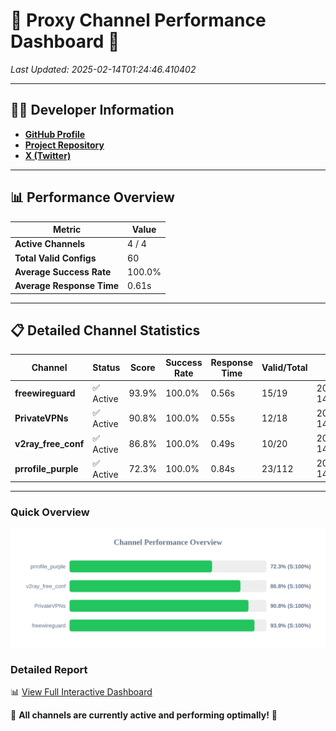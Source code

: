 # 🌟 Proxy Channel Performance Dashboard 🌟

_Last Updated: 2025-02-14T01:24:46.410402_

---

## 👩‍💻 Developer Information

- **[GitHub Profile](https://github.com/4n0nymou3)**  
- **[Project Repository](https://github.com/4n0nymou3/multi-proxy-config-fetcher)**  
- **[X (Twitter)](https://x.com/4n0nymou3)**  

---

## 📊 Performance Overview

| Metric                | Value       |
|-----------------------|-------------|
| **Active Channels**   | 4 / 4       |
| **Total Valid Configs** | 60          |
| **Average Success Rate** | 100.0%      |
| **Average Response Time** | 0.61s       |

---

## 📋 Detailed Channel Statistics

| Channel          | Status     | Score  | Success Rate | Response Time | Valid/Total | Last Success               |
|------------------|------------|--------|--------------|---------------|-------------|----------------------------|
| **freewireguard**  | ✅ Active  | 93.9%  | 100.0% | 0.56s         | 15/19       | 2025-02-14T01:24:46.408607 |
| **PrivateVPNs**  | ✅ Active  | 90.8%  | 100.0% | 0.55s         | 12/18       | 2025-02-14T01:24:45.825953 |
| **v2ray_free_conf**  | ✅ Active  | 86.8%  | 100.0% | 0.49s         | 10/20       | 2025-02-14T01:24:45.244554 |
| **prrofile_purple**  | ✅ Active  | 72.3%  | 100.0% | 0.84s         | 23/112       | 2025-02-14T01:24:44.706809 |

---

### Quick Overview
<div align="center">
  <a href="https://raw.githubusercontent.com/nullluser/NullRepo/refs/heads/main/assets/channel_stats_chart.svg">
    <img src="https://raw.githubusercontent.com/nullluser/NullRepo/refs/heads/main/assets/channel_stats_chart.svg" alt="Source Performance Statistics" width="800">
  </a>
</div>

### Detailed Report
📊 [View Full Interactive Dashboard](https://htmlpreview.github.io/?https://github.com/nullluser/NullRepo/blob/main/assets/performance_report.html)

🎉 **All channels are currently active and performing optimally!** 🎉
